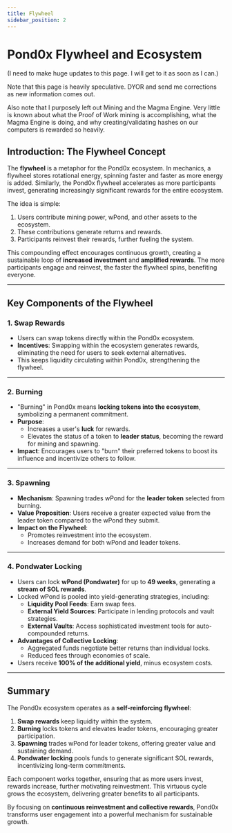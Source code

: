 ```yaml
---
title: Flywheel
sidebar_position: 2
---
```


# Pond0x Flywheel and Ecosystem

(I need to make huge updates to this page. I will get to it as soon as I can.)

Note that this page is heavily speculative.  DYOR and send me corrections as new information comes out.

Also note that I purposely left out Mining and the Magma Engine.  Very little is known about what the Proof of Work mining is accomplishing, what the Magma Engine is doing, and why creating/validating hashes on our computers is rewarded so heavily.

## Introduction: The Flywheel Concept

The **flywheel** is a metaphor for the Pond0x ecosystem. In mechanics, a flywheel stores rotational energy, spinning faster and faster as more energy is added. Similarly, the Pond0x flywheel accelerates as more participants invest, generating increasingly significant rewards for the entire ecosystem.

The idea is simple: 
1. Users contribute mining power, wPond, and other assets to the ecosystem.
2. These contributions generate returns and rewards.
3. Participants reinvest their rewards, further fueling the system.

This compounding effect encourages continuous growth, creating a sustainable loop of **increased investment** and **amplified rewards**. The more participants engage and reinvest, the faster the flywheel spins, benefiting everyone.

---

## Key Components of the Flywheel

### 1. Swap Rewards
- Users can swap tokens directly within the Pond0x ecosystem.
- **Incentives**: Swapping within the ecosystem generates rewards, eliminating the need for users to seek external alternatives.
- This keeps liquidity circulating within Pond0x, strengthening the flywheel.

---

### 2. Burning
- "Burning" in Pond0x means **locking tokens into the ecosystem**, symbolizing a permanent commitment.
- **Purpose**:
  - Increases a user's **luck** for rewards.
  - Elevates the status of a token to **leader status**, becoming the reward for mining and spawning.
- **Impact**: Encourages users to "burn" their preferred tokens to boost its influence and incentivize others to follow.

---

### 3. Spawning
- **Mechanism**: Spawning trades wPond for the **leader token** selected from burning.
- **Value Proposition**: Users receive a greater expected value from the leader token compared to the wPond they submit.
- **Impact on the Flywheel**:
  - Promotes reinvestment into the ecosystem.
  - Increases demand for both wPond and leader tokens.

---

### 4. Pondwater Locking
- Users can lock **wPond (Pondwater)** for up to **49 weeks**, generating a **stream of SOL rewards**.
- Locked wPond is pooled into yield-generating strategies, including:
  - **Liquidity Pool Feeds**: Earn swap fees.
  - **External Yield Sources**: Participate in lending protocols and vault strategies.
  - **External Vaults**: Access sophisticated investment tools for auto-compounded returns.
- **Advantages of Collective Locking**:
  - Aggregated funds negotiate better returns than individual locks.
  - Reduced fees through economies of scale.
- Users receive **100% of the additional yield**, minus ecosystem costs.

---

## Summary
The Pond0x ecosystem operates as a **self-reinforcing flywheel**:
1. **Swap rewards** keep liquidity within the system.
2. **Burning** locks tokens and elevates leader tokens, encouraging greater participation.
3. **Spawning** trades wPond for leader tokens, offering greater value and sustaining demand.
4. **Pondwater locking** pools funds to generate significant SOL rewards, incentivizing long-term commitments.

Each component works together, ensuring that as more users invest, rewards increase, further motivating reinvestment. This virtuous cycle grows the ecosystem, delivering greater benefits to all participants.

By focusing on **continuous reinvestment and collective rewards**, Pond0x transforms user engagement into a powerful mechanism for sustainable growth.
